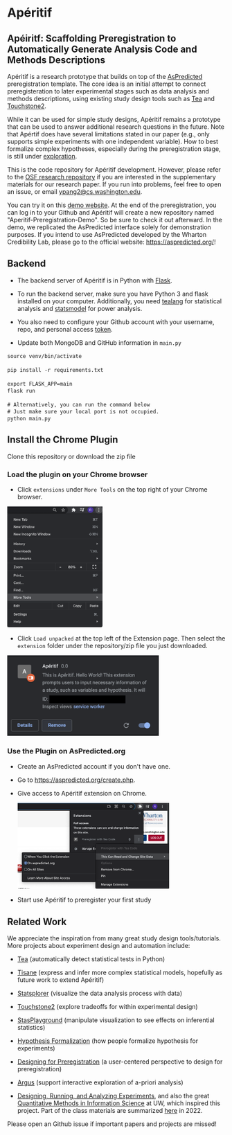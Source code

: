 # Apéritif

## Apéiritf: Scaffolding Preregistration to Automatically Generate Analysis Code and Methods Descriptions

Apéritif is a research prototype that builds on top of the [AsPredicted](https://aspredicted.org/) preregistration template. The core idea is an initial attempt to connect preregisteration to later experimental stages such as data analysis and methods descriptions, using existing study design tools such as [Tea](https://github.com/tea-lang-org/tea-lang) and [Touchstone2](https://www.touchstone2.org/). 

While it can be used for simple study designs, Apéritif remains a prototype that can be used to answer additional research questions in the future.  Note that Apértif does have several limitations stated in our paper (e.g., only supports simple experiments with one independent variable). How to best formalize complex hypotheses, especially during the preregistration stage, is still under [exploration](https://arxiv.org/pdf/2104.02712.pdf). 

This is the code repository for Apéritif development. However, please refer to the [OSF research repository](https://osf.io/tgacn/?view_only=cd81b7c90092458a95c25c49ec469f0f) if you are interested in the supplementary materials for our research paper. If you run into problems, feel free to open an issue, or email ypang2@cs.washington.edu.

You can try it on this [demo website](https://aperitif-prototype.herokuapp.com/). At the end of the preregistration, you can log in to your Github and Apéritif will create a new repository named "Aperitif-Preregistration-Demo". So be sure to check it out afterward. In the demo, we replicated the AsPredicted interface solely for demonstration purposes. If you intend to use AsPredicted developed by the Wharton Credibility Lab, please go to the official website: https://aspredicted.org/!


## Backend

* The backend server of Apéritif is in Python with [Flask](https://flask.palletsprojects.com/en/2.0.x/).

* To run the backend server, make sure you have Python 3 and flask installed on your computer. Additionally, you need [tealang](https://tea-lang.org/) for statistical analysis and [statsmodel](https://www.statsmodels.org/) for power analysis. 

* You also need to configure your Github account with your username, repo, and personal access [token](https://docs.github.com/en/authentication/keeping-your-account-and-data-secure/creating-a-personal-access-token).

* Update both MongoDB and GitHub information in `main.py`


```
source venv/bin/activate

pip install -r requirements.txt

export FLASK_APP=main
flask run

# Alternatively, you can run the command below
# Just make sure your local port is not occupied. 
python main.py 
```

## Install the Chrome Plugin

Clone this repository or download the zip file

### Load the plugin on your Chrome browser

* Click `extensions` under `More Tools` on the top right of your Chrome browser.

<img src="./images/more_tools.png" width="220">

* Click `Load unpacked` at the top left of the Extension page. Then select the `extension` folder under the repository/zip file you just downloaded. 

<img src="./images/Aperitif.png" width="350">

### Use the Plugin on AsPredicted.org

* Create an AsPredicted account if you don't have one.
* Go to https://aspredicted.org/create.php.
* Give access to Apéritif extension on Chrome. 

  <img src="./images/access.png" width="350">
* Start use Apéritif to preregister your first study

## Related Work

We appreciate the inspiration from many great study design tools/tutorials. More projects about experiment design and automation include: 
* [Tea](https://dl.acm.org/doi/10.1145/3332165.3347940) (automatically detect statistical tests in Python)

* [Tisane](https://homes.cs.washington.edu/~rjust/publ/tisane_chi_2022.pdf) (express and infer more complex statistical models, hopefully as future work to extend Apéritif)

* [Statsplorer](https://dl.acm.org/doi/10.1145/2702123.2702347) (visualize the data analysis process with data)

* [Touchstone2](https://www.touchstone2.org/) (explore tradeoffs for within experimental design)

* [StasPlayground](https://dl.acm.org/doi/10.1145/3027063.3052970) (manipulate visualization to see effects on inferential statistics)

* [Hypothesis Formalization](https://arxiv.org/pdf/2104.02712.pdf) (how people formalize hypothesis for experiments)

* [Designing for Preregistration](https://www.semanticscholar.org/paper/Designing-for-Preregistration%3A-A-User-Centered-Pu-Zhu/7557dcc3d7e0bad7bbad0644d22690136e40d87c) (a user-centered perspective to design for preregistration)

* [Argus](https://www.semanticscholar.org/paper/Argus%3A-Interactive-a-priori-Power-Analysis-Wang-Eiselmayer/5ca94c6b7198768f7cd7f295ff2a512114b1f6af) (support interactive exploration of a-priori analysis)

* [Designing, Running, and Analyzing Experiments](https://www.coursera.org/learn/designexperiments), and also the great [Quantitative Methods in Information Science](https://www.washington.edu/students/crscat/insc.html) at UW, which inspired this project. Part of the class materials are summarized [here](http://depts.washington.edu/acelab/proj/Rstats/index.html) in 2022.

Please open an Github issue if important papers and projects are missed! 

